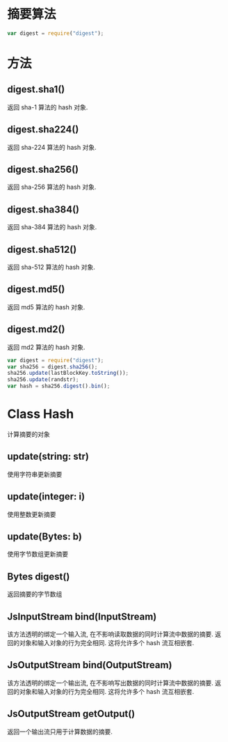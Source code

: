 # 摘要算法

```javascript
var digest = require("digest");
```

# 方法

## digest.sha1()

返回 sha-1 算法的 hash 对象.

## digest.sha224()

返回 sha-224 算法的 hash 对象.

## digest.sha256()

返回 sha-256 算法的 hash 对象.

## digest.sha384()

返回 sha-384 算法的 hash 对象.

## digest.sha512()

返回 sha-512 算法的 hash 对象.

## digest.md5()

返回 md5 算法的 hash 对象.

## digest.md2()

返回 md2 算法的 hash 对象.

```javascript
var digest = require("digest");
var sha256 = digest.sha256();
sha256.update(lastBlockKey.toString());
sha256.update(randstr);
var hash = sha256.digest().bin();
```


# Class Hash

计算摘要的对象


## update(string: str)

使用字符串更新摘要


## update(integer: i)

使用整数更新摘要


## update(Bytes: b)

使用字节数组更新摘要


## Bytes digest()

返回摘要的字节数组


## JsInputStream bind(InputStream)

该方法透明的绑定一个输入流, 在不影响读取数据的同时计算流中数据的摘要.
返回的对象和输入对象的行为完全相同. 这将允许多个 hash 流互相嵌套.


## JsOutputStream bind(OutputStream)

该方法透明的绑定一个输出流, 在不影响写出数据的同时计算流中数据的摘要.
返回的对象和输入对象的行为完全相同. 这将允许多个 hash 流互相嵌套.


## JsOutputStream getOutput()

返回一个输出流只用于计算数据的摘要.
